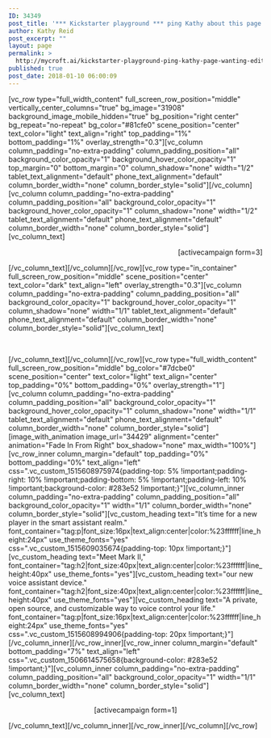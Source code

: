 ```yaml
---
ID: 34349
post_title: '*** Kickstarter playground *** ping Kathy about this page if wanting to edit'
author: Kathy Reid
post_excerpt: ""
layout: page
permalink: >
  http://mycroft.ai/kickstarter-playground-ping-kathy-page-wanting-edit/
published: true
post_date: 2018-01-10 06:00:09
---
```

[vc_row type="full_width_content" full_screen_row_position="middle" vertically_center_columns="true" bg_image="31908" background_image_mobile_hidden="true" bg_position="right center" bg_repeat="no-repeat" bg_color="#81cfe0" scene_position="center" text_color="light" text_align="right" top_padding="1%" bottom_padding="1%" overlay_strength="0.3"][vc_column column_padding="no-extra-padding" column_padding_position="all" background_color_opacity="1" background_hover_color_opacity="1" top_margin="0" bottom_margin="0" column_shadow="none" width="1/2" tablet_text_alignment="default" phone_text_alignment="default" column_border_width="none" column_border_style="solid"][/vc_column][vc_column column_padding="no-extra-padding" column_padding_position="all" background_color_opacity="1" background_hover_color_opacity="1" column_shadow="none" width="1/2" tablet_text_alignment="default" phone_text_alignment="default" column_border_width="none" column_border_style="solid"][vc_column_text]
<p style="text-align: right;">[activecampaign form=3]</p>
[/vc_column_text][/vc_column][/vc_row][vc_row type="in_container" full_screen_row_position="middle" scene_position="center" text_color="dark" text_align="left" overlay_strength="0.3"][vc_column column_padding="no-extra-padding" column_padding_position="all" background_color_opacity="1" background_hover_color_opacity="1" column_shadow="none" width="1/1" tablet_text_alignment="default" phone_text_alignment="default" column_border_width="none" column_border_style="solid"][vc_column_text]

&nbsp;

[/vc_column_text][/vc_column][/vc_row][vc_row type="full_width_content" full_screen_row_position="middle" bg_color="#7dcbe0" scene_position="center" text_color="light" text_align="center" top_padding="0%" bottom_padding="0%" overlay_strength="1"][vc_column column_padding="no-extra-padding" column_padding_position="all" background_color_opacity="1" background_hover_color_opacity="1" column_shadow="none" width="1/1" tablet_text_alignment="default" phone_text_alignment="default" column_border_width="none" column_border_style="solid"][image_with_animation image_url="34429" alignment="center" animation="Fade In From Right" box_shadow="none" max_width="100%"][vc_row_inner column_margin="default" top_padding="0%" bottom_padding="0%" text_align="left" css=".vc_custom_1515608975974{padding-top: 5% !important;padding-right: 10% !important;padding-bottom: 5% !important;padding-left: 10% !important;background-color: #283e52 !important;}"][vc_column_inner column_padding="no-extra-padding" column_padding_position="all" background_color_opacity="1" width="1/1" column_border_width="none" column_border_style="solid"][vc_custom_heading text="It’s time for a new player in the smart assistant realm." font_container="tag:p|font_size:16px|text_align:center|color:%23ffffff|line_height:24px" use_theme_fonts="yes" css=".vc_custom_1515609035674{padding-top: 10px !important;}"][vc_custom_heading text="Meet Mark II," font_container="tag:h2|font_size:40px|text_align:center|color:%23ffffff|line_height:40px" use_theme_fonts="yes"][vc_custom_heading text="our new voice assistant device." font_container="tag:h2|font_size:40px|text_align:center|color:%23ffffff|line_height:40px" use_theme_fonts="yes"][vc_custom_heading text="A private, open source, and customizable way to voice control your life." font_container="tag:p|font_size:16px|text_align:center|color:%23ffffff|line_height:24px" use_theme_fonts="yes" css=".vc_custom_1515608994906{padding-top: 20px !important;}"][/vc_column_inner][/vc_row_inner][vc_row_inner column_margin="default" bottom_padding="7%" text_align="left" css=".vc_custom_1506614575658{background-color: #283e52 !important;}"][vc_column_inner column_padding="no-extra-padding" column_padding_position="all" background_color_opacity="1" width="1/1" column_border_width="none" column_border_style="solid"][vc_column_text]
<p style="text-align: center;">[activecampaign form=1]</p>
[/vc_column_text][/vc_column_inner][/vc_row_inner][/vc_column][/vc_row]